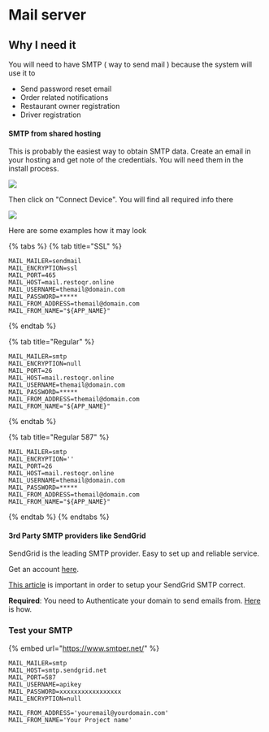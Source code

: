 # Mail server

## Why I need it

You will need to have SMTP ( way to send mail ) because the system will use it to

* Send password reset email
* Order related notifications&#x20;
* Restaurant owner registration
* Driver registration

#### SMTP from shared hosting

This is probably the easiest way to obtain SMTP data. Create an email in your hosting and get note of the credentials. You will need them in the install process.

![](https://i.imgur.com/t9Awl7B.png)

Then click on "Connect Device". You will find all required info there

![](https://i.imgur.com/QPpwKY2.png)

Here are some examples how it may look

{% tabs %}
{% tab title="SSL" %}
```
MAIL_MAILER=sendmail
MAIL_ENCRYPTION=ssl
MAIL_PORT=465
MAIL_HOST=mail.restoqr.online
MAIL_USERNAME=themail@domain.com
MAIL_PASSWORD=*****
MAIL_FROM_ADDRESS=themail@domain.com
MAIL_FROM_NAME="${APP_NAME}"
```
{% endtab %}

{% tab title="Regular" %}
```
MAIL_MAILER=smtp
MAIL_ENCRYPTION=null
MAIL_PORT=26
MAIL_HOST=mail.restoqr.online
MAIL_USERNAME=themail@domain.com
MAIL_PASSWORD=*****
MAIL_FROM_ADDRESS=themail@domain.com
MAIL_FROM_NAME="${APP_NAME}"
```
{% endtab %}

{% tab title="Regular 587" %}
```
MAIL_MAILER=smtp
MAIL_ENCRYPTION=''
MAIL_PORT=26
MAIL_HOST=mail.restoqr.online
MAIL_USERNAME=themail@domain.com
MAIL_PASSWORD=*****
MAIL_FROM_ADDRESS=themail@domain.com
MAIL_FROM_NAME="${APP_NAME}"
```
{% endtab %}
{% endtabs %}

#### 3rd Party SMTP providers like SendGrid

SendGrid is the leading SMTP provider. Easy to set up and reliable service.

Get an account [here](https://sendgrid.com/).

[This article](https://sendgrid.com/docs/API\_Reference/SMTP\_API/integrating\_with\_the\_smtp\_api.html) is important in order to setup your SendGrid SMTP correct.

**Required**: You need to Authenticate your domain to send emails from. [Here](https://sendgrid.com/docs/ui/account-and-settings/how-to-set-up-domain-authentication/) is how.

### Test your SMTP

{% embed url="https://www.smtper.net/" %}

```
MAIL_MAILER=smtp
MAIL_HOST=smtp.sendgrid.net
MAIL_PORT=587
MAIL_USERNAME=apikey
MAIL_PASSWORD=xxxxxxxxxxxxxxxxx
MAIL_ENCRYPTION=null

MAIL_FROM_ADDRESS='youremail@yourdomain.com'
MAIL_FROM_NAME='Your Project name'
```
